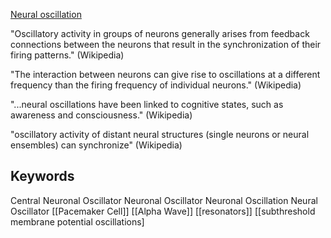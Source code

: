 [Neural oscillation](https://en.wikipedia.org/wiki/Neural_oscillation)

"Oscillatory activity in groups of neurons generally arises from feedback connections between the neurons that result in the synchronization of their firing patterns." (Wikipedia)

"The interaction between neurons can give rise to oscillations at a different frequency than the firing frequency of individual neurons." (Wikipedia)

"...neural oscillations have been linked to cognitive states, such as awareness and consciousness." (Wikipedia)

"oscillatory activity of distant neural structures (single neurons or neural ensembles) can synchronize" (Wikipedia) 

## Keywords
Central Neuronal Oscillator
Neuronal Oscillator
Neuronal Oscillation
Neural Oscillator
[[Pacemaker Cell]]
[[Alpha Wave]]
[[resonators]]
[[subthreshold membrane potential oscillations]